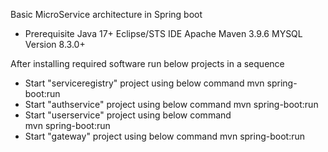 Basic MicroService architecture in Spring boot

- Prerequisite
	Java 17+
	Eclipse/STS IDE
	Apache Maven 3.9.6
	MYSQL Version 8.3.0+

After installing required software run below projects in a sequence

- Start "serviceregistry" project using below command
	mvn spring-boot:run
- Start "authservice" project using below command
	mvn spring-boot:run
- Start "userservice" project using below command	
	mvn spring-boot:run
- Start "gateway" project using below command
	mvn spring-boot:run